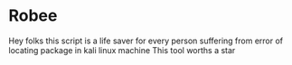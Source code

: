 # Robee
Hey folks this script is a life saver for every person suffering from error of locating package in kali linux machine
This tool worths a star
